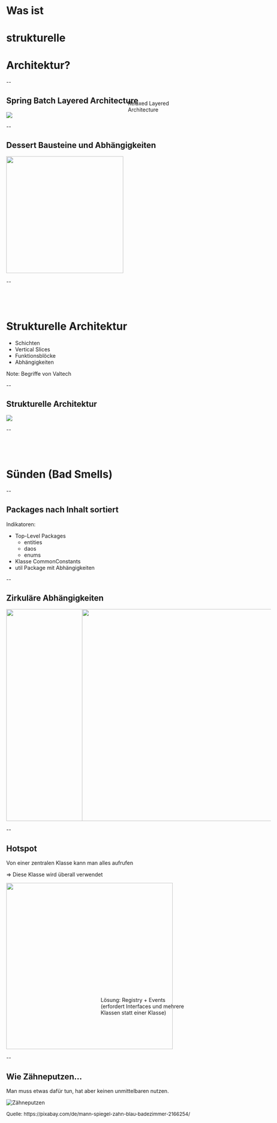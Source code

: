 ## &nbsp;

# Was ist 
# strukturelle 
# Architektur?

--

## Spring Batch Layered Architecture

<div style="position:relative">
    <img class="plain" src="images/spring-batch-layers.png"/>
    <div style="position:absolute; bottom:1em; right: 5em">Relaxed Layered<br/>Architecture</div>
</div>

--

## Dessert Bausteine und Abhängigkeiten

<img class="plain" src="images/dessert-components.svg" width="312"/>

--

## &nbsp;

# Strukturelle Architektur

  - Schichten
  - Vertical Slices
  - Funktionsblöcke
  - Abhängigkeiten

Note: Begriffe von Valtech

--

## Strukturelle Architektur

<img class="plain" src="images/strukturelle_architektur.svg"/>

--

## &nbsp;

# Sünden (Bad Smells)

--

## Packages nach Inhalt sortiert

Indikatoren:
- Top-Level Packages
  - entities
  - daos
  - enums
- Klasse CommonConstants
- util Package mit Abhängigkeiten

--

## Zirkuläre Abhängigkeiten

<div style="position: relative;">
    <img class="plain" src="images/circular1.svg" height="566"/>
    <img class="plain fragment" src="images/circular2.svg" height="566" style="position: absolute; left: 40%"/>
</div>

--

## Hotspot

Von einer zentralen Klasse kann man alles aufrufen

&rArr; Diese Klasse wird überall verwendet

<div style="position:relative">
<img class="plain" src="images/hotspot.svg" width="444"/>
<div style="position:absolute; bottom: 20%; left: 50%">
Lösung: Registry + Events<br/>
(erfordert Interfaces und mehrere Klassen statt einer Klasse)
</div>
</div>

--

## Wie Zähneputzen...

Man muss etwas dafür tun, hat aber keinen unmittelbaren nutzen.

![Zähneputzen](images/man-2166254.svg) <!-- .element: height="500" -->
<div style="font-size: small">Quelle: https://pixabay.com/de/mann-spiegel-zahn-blau-badezimmer-2166254/</div>

